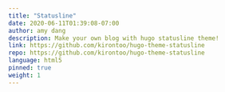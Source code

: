 ```yaml
---
title: "Statusline"
date: 2020-06-11T01:39:08-07:00
author: amy dang
description: Make your own blog with hugo statusline theme!
link: https://github.com/kirontoo/hugo-theme-statusline
repo: https://github.com/kirontoo/hugo-theme-statusline
language: html5
pinned: true
weight: 1
---
```

